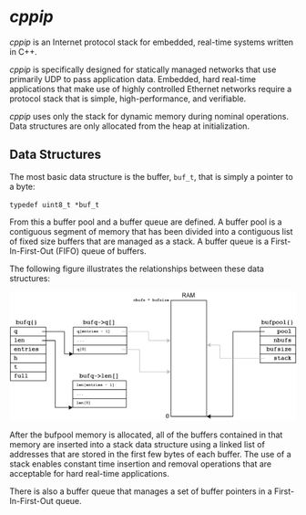 # *cppip*

*cppip* is an Internet protocol stack for embedded, real-time systems
written in C++.

*cppip* is specifically designed for statically managed networks that
use primarily UDP to pass application data.  Embedded, hard real-time
applications that make use of highly controlled Ethernet networks require
a protocol stack that is simple, high-performance, and verifiable.

*cppip* uses only the stack for dynamic memory during nominal operations.
Data structures are only allocated from the heap at initialization.

## Data Structures

The most basic data structure is the buffer, `buf_t`, that is simply
a pointer to a byte:

`typedef uint8_t *buf_t`

From this a buffer pool and a buffer queue are defined.  A buffer pool is
a contiguous segment of memory that has been divided into a contiguous list
of fixed size buffers that are managed as a stack.  A buffer queue is a
First-In-First-Out (FIFO) queue of buffers.

The following figure illustrates the relationships between these
data structures:

<p align="center"><img src="doc/bufs.png"></p>

After the bufpool memory is allocated, all of the buffers contained in
that memory are inserted into a stack data structure using a linked list
of addresses that are stored in the first few bytes of each buffer.
The use of a stack enables constant time insertion and removal operations
that are acceptable for hard real-time applications.

There is also a buffer queue that manages a set of buffer pointers in a
First-In-First-Out queue.
